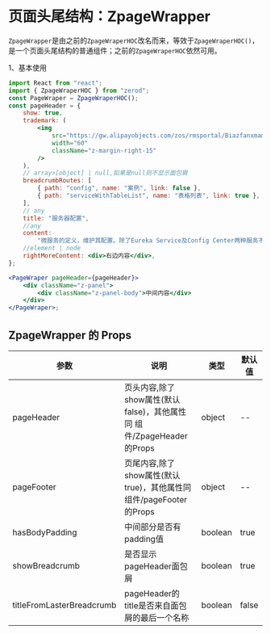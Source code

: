 # 页面头尾结构：ZpageWrapper

`ZpageWrapper`是由之前的`ZpageWraperHOC`改名而来，等效于`ZpageWraperHOC()`，是一个页面头尾结构的普通组件；之前的`ZpageWraperHOC`依然可用。

1、基本使用

<div class="z-demo-box" data-render="demo1" data-title="基本使用"></div>

```jsx
import React from "react";
import { ZpageWraperHOC } from "zerod";
const PageWraper = ZpageWraperHOC();
const pageHeader = {
	show: true,
	trademark: (
		<img
			src="https://gw.alipayobjects.com/zos/rmsportal/BiazfanxmamNRoxxVxka.png"
			width="60"
			className="z-margin-right-15"
		/>
	),
	// array>[object] | null,如果是null则不显示面包屑
	breadcrumbRoutes: [
		{ path: "config", name: "案例", link: false },
		{ path: "serviceWithTableList", name: "表格列表", link: true },
	],
	// any
	title: "服务器配置",
	//any
	content:
		"微服务的定义，维护其配置。除了Eureka Service及Config Center两种服务不在这里配置，其他服务都必须在此定义和配置！",
	//element | node
	rightMoreContent: <div>右边内容</div>,
};

<PageWraper pageHeader={pageHeader}>
	<div className="z-panel">
		<div className="z-panel-body">中间内容</div>
	</div>
</PageWraper>;
```

## ZpageWrapper 的 Props

<table>
	<thead>
		<tr>
			<th>参数</th>
			<th>说明</th>
			<th>类型</th>
			<th>默认值</th>
		</tr>
	</thead>
	<tbody>
		<tr>
			<td>pageHeader</td>
			<td>页头内容,除了show属性(默认false)，其他属性同 <span class="z-history-href" data-path="/main/component-doc/ZpageHeader-doc">组件/ZpageHeader</span> 的Props</td>
			<td>object</td>
			<td>--</td>
		</tr>
		<tr>
			<td>pageFooter</td>
			<td>页尾内容,除了show属性(默认true)，其他属性同 <span class="z-history-href" data-path="/main/component-doc/ZpageFooter-doc">组件/pageFooter</span> 的Props</td>
			<td>object</td>
			<td>--</td>
		</tr>
		<tr>
			<td>hasBodyPadding</td>
			<td>中间部分是否有padding值</td>
			<td>boolean</td>
			<td>true</td>
		</tr>
		<tr>
			<td>showBreadcrumb</td>
			<td>是否显示pageHeader面包屑</td>
			<td>boolean</td>
			<td>true</td>
		</tr>
		<tr>
			<td>titleFromLasterBreadcrumb</td>
			<td>pageHeader的title是否来自面包屑的最后一个名称</td>
			<td>boolean</td>
			<td>false</td>
		</tr>
	</tbody>
</table>

